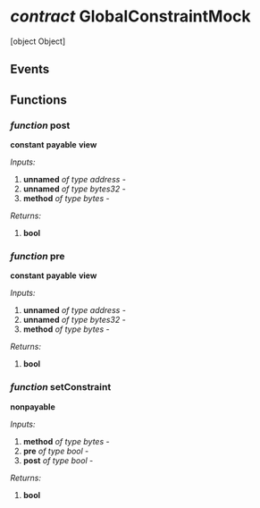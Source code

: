# *contract* GlobalConstraintMock
[object Object]
## Events

## Functions
### *function* post

**constant**
**payable**
**view**




*Inputs:*
1. **unnamed** *of type address* - 
2. **unnamed** *of type bytes32* - 
3. **method** *of type bytes* - 

*Returns:*
1. **bool**

### *function* pre

**constant**
**payable**
**view**




*Inputs:*
1. **unnamed** *of type address* - 
2. **unnamed** *of type bytes32* - 
3. **method** *of type bytes* - 

*Returns:*
1. **bool**

### *function* setConstraint

**nonpayable**




*Inputs:*
1. **method** *of type bytes* - 
2. **pre** *of type bool* - 
3. **post** *of type bool* - 

*Returns:*
1. **bool**

